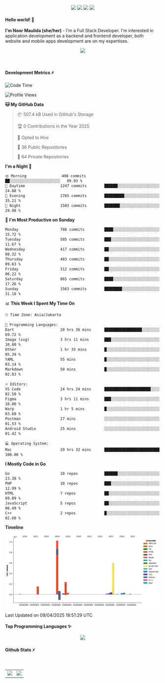 <p align="center">
  <img src="https://dev.discordprofiles.me/badge/status/814439552055771206?simple=true">
  <img src="https://dev.discordprofiles.me/badge/playing/814439552055771206">
  <img src="https://dev.discordprofiles.me/badge/vscode/814439552055771206">
  <img src="https://dev.discordprofiles.me/badge/spotify/814439552055771206">
</p>

#### Hello world! 👋
**I'm Noor Maulida (she/her)** - I'm a Full Stack Developer. I'm interested in application development as a backend and frontend developer, both website and mobile apps development are on my expertises.

<p align="center">
  <img src="https://skillicons.dev/icons?i=go,laravel,nodejs,vue,react,flutter,python,mongodb,docker,aws,gcp" />
</p>
<br>

#### Development Metrics ⚡
<!--START_SECTION:waka-->
![Code Time](http://img.shields.io/badge/Code%20Time-882%20hrs%2054%20mins-blue)

![Profile Views](http://img.shields.io/badge/Profile%20Views-3-blue)

**🐱 My GitHub Data** 

> 📦 507.4 kB Used in GitHub's Storage 
 > 
> 🏆 0 Contributions in the Year 2025
 > 
> 💼 Opted to Hire
 > 
> 📜 36 Public Repositories 
 > 
> 🔑 64 Private Repositories 
 > 
**I'm a Night 🦉** 

```text
🌞 Morning                498 commits         ██░░░░░░░░░░░░░░░░░░░░░░░   09.93 % 
🌆 Daytime                1247 commits        ██████░░░░░░░░░░░░░░░░░░░   24.88 % 
🌃 Evening                1765 commits        █████████░░░░░░░░░░░░░░░░   35.21 % 
🌙 Night                  1503 commits        ███████░░░░░░░░░░░░░░░░░░   29.98 % 
```
📅 **I'm Most Productive on Sunday** 

```text
Monday                   788 commits         ████░░░░░░░░░░░░░░░░░░░░░   15.72 % 
Tuesday                  585 commits         ███░░░░░░░░░░░░░░░░░░░░░░   11.67 % 
Wednesday                417 commits         ██░░░░░░░░░░░░░░░░░░░░░░░   08.32 % 
Thursday                 483 commits         ██░░░░░░░░░░░░░░░░░░░░░░░   09.63 % 
Friday                   312 commits         ██░░░░░░░░░░░░░░░░░░░░░░░   06.22 % 
Saturday                 865 commits         ████░░░░░░░░░░░░░░░░░░░░░   17.26 % 
Sunday                   1563 commits        ████████░░░░░░░░░░░░░░░░░   31.18 % 
```


📊 **This Week I Spent My Time On** 

```text
🕑︎ Time Zone: Asia/Jakarta

💬 Programming Languages: 
Dart                     20 hrs 36 mins      █████████████████░░░░░░░░   69.72 % 
Image (svg)              3 hrs 11 mins       ███░░░░░░░░░░░░░░░░░░░░░░   10.80 % 
Other                    1 hr 35 mins        █░░░░░░░░░░░░░░░░░░░░░░░░   05.39 % 
YAML                     55 mins             █░░░░░░░░░░░░░░░░░░░░░░░░   03.14 % 
Markdown                 50 mins             █░░░░░░░░░░░░░░░░░░░░░░░░   02.83 % 

🔥 Editors: 
VS Code                  24 hrs 24 mins      █████████████████████░░░░   82.58 % 
Figma                    3 hrs 11 mins       ███░░░░░░░░░░░░░░░░░░░░░░   10.80 % 
Warp                     1 hr 5 mins         █░░░░░░░░░░░░░░░░░░░░░░░░   03.68 % 
Postman                  27 mins             ░░░░░░░░░░░░░░░░░░░░░░░░░   01.53 % 
Android Studio           25 mins             ░░░░░░░░░░░░░░░░░░░░░░░░░   01.42 % 

💻 Operating System: 
Mac                      29 hrs 32 mins      █████████████████████████   100.00 % 
```

**I Mostly Code in Go** 

```text
Go                       18 repos            ██████░░░░░░░░░░░░░░░░░░░   23.38 % 
PHP                      10 repos            ███░░░░░░░░░░░░░░░░░░░░░░   12.99 % 
HTML                     7 repos             ██░░░░░░░░░░░░░░░░░░░░░░░   09.09 % 
JavaScript               5 repos             ██░░░░░░░░░░░░░░░░░░░░░░░   06.49 % 
C++                      2 repos             █░░░░░░░░░░░░░░░░░░░░░░░░   02.60 % 
```



**Timeline**

![Lines of Code chart](https://raw.githubusercontent.com/noormaulida/noormaulida/main/assets/bar_graph.png)


 Last Updated on 09/04/2025 18:51:29 UTC
<!--END_SECTION:waka-->

#### Top Programming Languages ✨
<p align="center">
  <img src="https://api.githubtrends.io/user/svg/noormaulida/langs?time_range=one_year&include_private=true&compact=true&theme=dark" />
</p>

#### Github Stats ⚡
<p align="center">
  <table>
    <tr>
      <td>
        <img src="https://github-readme-streak-stats.herokuapp.com?user=noormaulida&theme=react&hide_border=true&mode=weekly" height="180" />
      </td>
      <td>
        <img src="https://github-readme-stats.vercel.app/api?username=noormaulida&theme=react&count_private=true&hide_border=true&line_height=20" height="180"/>
      </td>
    </tr>
</p>
<br>
